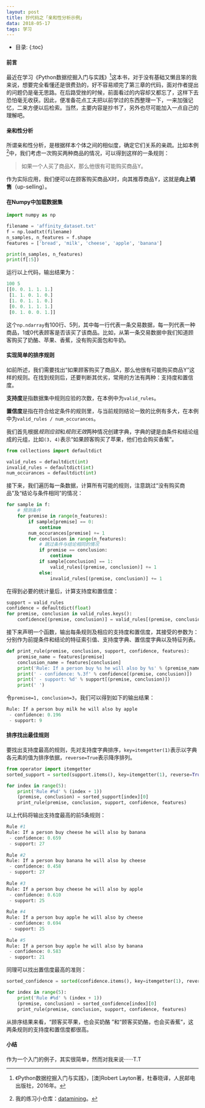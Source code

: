 ```yaml
---
layout: post
title: 抄代码之「亲和性分析示例」
data: 2018-05-17
tags: 学习
---
```

* 目录:
{:toc}

#### 前言
最近在学习《Python数据挖掘入门与实践》[^1]这本书，对于没有基础又懒且笨的我来说，想要完全看懂还是很费劲的，好不容易顺完了第三章的代码，面对作者提出的问题仍是毫无思路。在后路受挫的时候，前面看过的内容却又都忘了，这样下去恐怕毫无收获。因此，便准备花点工夫把以前学过的东西整理一下，一来加强记忆，二来方便以后检索。当然，主要内容是抄书了，另外也尽可能加入一点自己的理解吧。

#### 亲和性分析
所谓亲和性分析，是根据样本个体之间的相似度，确定它们关系的亲疏。比如本例[^2]中，我们考虑一次购买两种商品的情况，可以得到这样的一条规则：
>如果一个人买了商品X，那么他很有可能购买商品Y。

作为实际应用，我们便可以在顾客购买商品X时，向其推荐商品Y，这就是**向上销售**（up-selling）。

#### 在Numpy中加载数据集
```python
import numpy as np

filename = 'affinity_dataset.txt'
f = np.loadtxt(filename)
n_samples, n_features = f.shape
features = ['bread', 'milk', 'cheese', 'apple', 'banana']

print(n_samples, n_features)
print(f[:5])
```
运行以上代码，输出结果为：
```python
100 5
[[0. 0. 1. 1. 1.]
 [1. 1. 0. 1. 0.]
 [1. 0. 1. 1. 0.]
 [0. 0. 1. 1. 1.]
 [0. 1. 0. 0. 1.]]
```
这个`np.ndarray`有100行、5列，其中每一行代表一条交易数据，每一列代表一种商品，1或0代表顾客是否该买了该商品。比如，从第一条交易数据中我们知道顾客购买了奶酪、苹果、香蕉，没有购买面包和牛奶。

#### 实现简单的排序规则
如前所述，我们需要找出“如果顾客购买了商品X，那么他很有可能购买商品Y”这样的规则。在找到规则后，还要判断其优劣，常用的方法有两种：支持度和置信度。

**支持度**是指数据集中规则应验的次数，在本例中为`valid_rules`。

**置信度**是指在符合给定条件的规则里，与当前规则结论一致的比例有多大，在本例中为`valid_rules / num_occurances`。

我们首先根据*规则应验*和*规则无效*两种情况创建字典，字典的键是由条件和结论组成的元组，比如`(3, 4)`表示“如果顾客购买了苹果，他们也会购买香蕉”。
```python
from collections import defaultdict

valid_rules = defaultdict(int)
invalid_rules = defaultdict(int)
num_occurances = defaultdict(int)
```
接下来，我们遍历每一条数据，计算所有可能的规则，注意跳过“没有购买商品”及“结论与条件相同”的情况：
```python
for sample in f:
    # 预测条件
    for premise in range(n_features):
        if sample[premise] == 0:
            continue
        num_occurances[premise] += 1
        for conclusion in range(n_features):
            # 跳过条件与结论相同的情况
            if premise == conclusion:
                continue
            if sample[conclusion] == 1:
                valid_rules[(premise, conclusion)] += 1
            else:
                invalid_rules[(premise, conclusion)] += 1
```
在得到必要的统计量后，计算支持度和置信度：
```python
support = valid_rules
confidence = defaultdict(float)
for premise, conclusion in valid_rules.keys():
    confidence[(premise, conclusion)] = valid_rules[(premise, conclusion)] / num_occurances[premise]
```
接下来声明一个函数，输出每条规则及相应的支持度和置信度，其接受的参数为：分别作为前提条件和结论的特征索引值、支持度字典、置信度字典以及特征列表。
```python
def print_rule(premise, conclusion, support, confidence, features):
    premise_name = features[premise]
    conclusion_name = features[conclusion]
    print('Rule: If a person buy %s he will also by %s' % (premise_name, conclusion_name))
    print(' - confidence: %.3f' % confidence[(premise, conclusion)])
    print(' - support: %d' % support[(premise, conclusion)])
    print(' ')
```
令`premise=1, conclusion=3`，我们可以得到如下的输出结果：
```python
Rule: If a person buy milk he will also by apple
 - confidence: 0.196
 - support: 9
```

#### 排序找出最佳规则
要找出支持度最高的规则，先对支持度字典排序，`key=itemgetter(1)`表示以字典各元素的值为排序依据，`reverse=True`表示降序排列。
```python
from operator import itemgetter
sorted_support = sorted(support.items(), key=itemgetter(1), reverse=True)

for index in range(5):
    print('Rule #%d' % (index + 1))
    (premise, conclusion) = sorted_support[index][0]
    print_rule(premise, conclusion, support, confidence, features)
```
以上代码将输出支持度最高的前5条规则：
```python
Rule #1
Rule: If a person buy cheese he will also by banana
 - confidence: 0.659
 - support: 27
 
Rule #2
Rule: If a person buy banana he will also by cheese
 - confidence: 0.458
 - support: 27
 
Rule #3
Rule: If a person buy cheese he will also by apple
 - confidence: 0.610
 - support: 25
 
Rule #4
Rule: If a person buy apple he will also by cheese
 - confidence: 0.694
 - support: 25
 
Rule #5
Rule: If a person buy apple he will also by banana
 - confidence: 0.583
 - support: 21
```
同理可以找出置信度最高的准则：
```python
sorted_confidence = sorted(confidence.items(), key=itemgetter(1), reverse=True)

for index in range(5):
    print('Rule #%d' % (index + 1))
    (premise, conclusion) = sorted_confidence[index][0]
    print_rule(premise, conclusion, support, confidence, features)
```
从排序结果来看，“顾客买苹果，也会买奶酪 ”和“顾客买奶酪，也会买香蕉”，这两条规则的支持度和置信度都很高。
#### 小结
作为一个入门的例子，其实很简单，然而对我来说······T.T


[^1]: 《Python数据挖掘入门与实践》，[澳]Robert Layton著，杜春晓译，人民邮电出版社，2016年。
[^2]: 我的练习小仓库：[datamining](https://github.com/jubytschu/LearningPython/tree/master/datamining)。